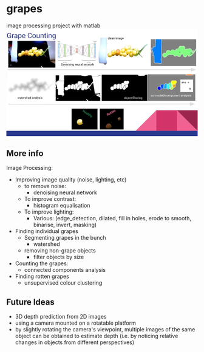 # grapes
image processing project with matlab
![](img/pipeline.jpg)

## More info
Image Processing: 

* Improving image quality (noise, lighting, etc)
	- to remove noise:
		- denoising neural network 
	- To improve contrast:
		- histogram equalisation
	- To improve lighting:
		- Various: (edge_detection, dilated, fill in holes, erode to smooth, binarise, invert, masking) 
* Finding individual grapes 
	- Segmenting grapes in the bunch
		- watershed
	- removing non-grape objects
		- filter objects by size 
* Counting the grapes:
	- connected components analysis
* Finding rotten grapes
	- unsupervised colour clustering


## Future Ideas
- 3D depth prediction from 2D images
- using a camera mounted on a rotatable platform
- by slightly rotating the camera's viewpoint, multiple images of the same object can be obtained to estimate depth (i.e. by noticing relative changes in objects from different perspectives)
